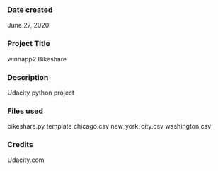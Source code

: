 ### Date created
June 27, 2020

### Project Title
winnapp2 Bikeshare

### Description
Udacity python project

### Files used
bikeshare.py template
chicago.csv
new_york_city.csv
washington.csv

### Credits
Udacity.com


